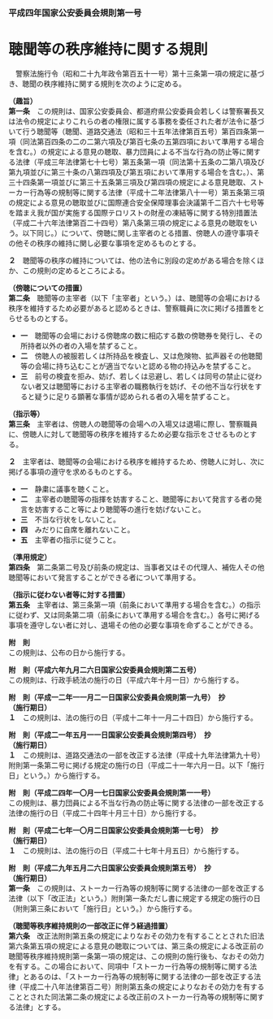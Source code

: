 ### 平成四年国家公安委員会規則第一号  
# 聴聞等の秩序維持に関する規則  
　警察法施行令（昭和二十九年政令第百五十一号）第十三条第一項の規定に基づき、聴聞の秩序維持に関する規則を次のように定める。  
  
**（趣旨）**  
**第一条**　この規則は、国家公安委員会、都道府県公安委員会若しくは警察署長又は法令の規定によりこれらの者の権限に属する事務を委任された者が法令に基づいて行う聴聞等（聴聞、道路交通法（昭和三十五年法律第百五号）第百四条第一項（同法第百四条の二の二第六項及び第百七条の五第四項において準用する場合を含む。）の規定による意見の聴取、暴力団員による不当な行為の防止等に関する法律（平成三年法律第七十七号）第五条第一項（同法第十五条の二第八項及び第九項並びに第三十条の八第四項及び第五項において準用する場合を含む。）、第三十四条第一項並びに第三十五条第三項及び第四項の規定による意見聴取、ストーカー行為等の規制等に関する法律（平成十二年法律第八十一号）第五条第三項の規定による意見の聴取並びに国際連合安全保障理事会決議第千二百六十七号等を踏まえ我が国が実施する国際テロリストの財産の凍結等に関する特別措置法（平成二十六年法律第百二十四号）第八条第三項の規定による意見の聴取をいう。以下同じ。）について、傍聴に関し主宰者のとる措置、傍聴人の遵守事項その他その秩序の維持に関し必要な事項を定めるものとする。  
  
**２**　聴聞等の秩序の維持については、他の法令に別段の定めがある場合を除くほか、この規則の定めるところによる。  
  
**（傍聴についての措置）**  
**第二条**　聴聞等の主宰者（以下「主宰者」という。）は、聴聞等の会場における秩序を維持するため必要があると認めるときは、警察職員に次に掲げる措置をとらせるものとする。  
* **一**　聴聞等の会場における傍聴席の数に相応する数の傍聴券を発行し、その所持者以外の者の入場を禁ずること。  
* **二**　傍聴人の被服若しくは所持品を検査し、又は危険物、拡声器その他聴聞等の会場に持ち込むことが適当でないと認める物の持込みを禁ずること。  
* **三**　前号の検査を拒み、妨げ、若しくは忌避し、若しくは同号の禁止に従わない者又は聴聞等における主宰者の職務執行を妨げ、その他不当な行状をすると疑うに足りる顕著な事情が認められる者の入場を禁ずること。  
  
**（指示等）**  
**第三条**　主宰者は、傍聴人の聴聞等の会場への入場又は退場に際し、警察職員に、傍聴人に対して聴聞等の秩序を維持するため必要な指示をさせるものとする。  
  
**２**　主宰者は、聴聞等の会場における秩序を維持するため、傍聴人に対し、次に掲げる事項の遵守を求めるものとする。  
* **一**　静粛に議事を聴くこと。  
* **二**　主宰者の聴聞等の指揮を妨害すること、聴聞等において発言する者の発言を妨害すること等により聴聞等の進行を妨げないこと。  
* **三**　不当な行状をしないこと。  
* **四**　みだりに自席を離れないこと。  
* **五**　主宰者の指示に従うこと。  
  
**（準用規定）**  
**第四条**　第二条第二号及び前条の規定は、当事者又はその代理人、補佐人その他聴聞等において発言することができる者について準用する。  
  
**（指示に従わない者等に対する措置）**  
**第五条**　主宰者は、第三条第一項（前条において準用する場合を含む。）の指示に従わず、又は同条第二項（前条において準用する場合を含む。）各号に掲げる事項を遵守しない者に対し、退場その他の必要な事項を命ずることができる。  
  
**附　則**  
この規則は、公布の日から施行する。  
  
**附　則（平成六年九月二六日国家公安委員会規則第二五号）**  
この規則は、行政手続法の施行の日（平成六年十月一日）から施行する。  
  
**附　則（平成一二年一一月二一日国家公安委員会規則第一九号）　抄**  
**（施行期日）**  
**１**　この規則は、法の施行の日（平成十二年十一月二十四日）から施行する。  
  
**附　則（平成二一年五月一一日国家公安委員会規則第四号）　抄**  
**（施行期日）**  
**１**　この規則は、道路交通法の一部を改正する法律（平成十九年法律第九十号）附則第一条第二号に掲げる規定の施行の日（平成二十一年六月一日。以下「施行日」という。）から施行する。  
  
**附　則（平成二四年一〇月一七日国家公安委員会規則第一一号）**  
この規則は、暴力団員による不当な行為の防止等に関する法律の一部を改正する法律の施行の日（平成二十四年十月三十日）から施行する。  
  
**附　則（平成二七年一〇月二日国家公安委員会規則第一七号）　抄**  
**（施行期日）**  
**１**　この規則は、法の施行の日（平成二十七年十月五日）から施行する。  
  
**附　則（平成二九年五月二六日国家公安委員会規則第五号）　抄**  
**（施行期日）**  
**第一条**　この規則は、ストーカー行為等の規制等に関する法律の一部を改正する法律（以下「改正法」という。）附則第一条ただし書に規定する規定の施行の日（附則第三条において「施行日」という。）から施行する。  
  
**（聴聞等秩序維持規則の一部改正に伴う経過措置）**  
**第六条**　改正法附則第五条の規定によりなおその効力を有することとされた旧法第六条第五項の規定による意見の聴取については、第三条の規定による改正前の聴聞等秩序維持規則第一条第一項の規定は、この規則の施行後も、なおその効力を有する。この場合において、同項中「ストーカー行為等の規制等に関する法律」とあるのは、「ストーカー行為等の規制等に関する法律の一部を改正する法律（平成二十八年法律第百二号）附則第五条の規定によりなおその効力を有することとされた同法第二条の規定による改正前のストーカー行為等の規制等に関する法律」とする。  
  
